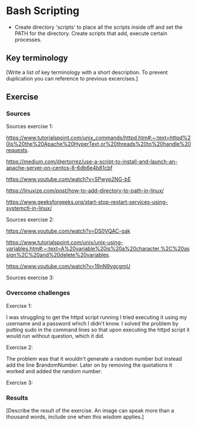 # Bash Scripting
+ Create directory 'scripts' to place all the scripts inside off and set the PATH for the directory. Create scripts that add, execute certain processes.

## Key terminology
[Write a list of key terminology with a short description. To prevent duplication you can reference to previous excercises.]

## Exercise
### Sources
Sources exercise 1:

https://www.tutorialspoint.com/unix_commands/httpd.htm#:~:text=httpd%20is%20the%20Apache%20HyperText,or%20threads%20to%20handle%20requests.

https://medium.com/@ertorrez/use-a-script-to-install-and-launch-an-apache-server-on-centos-8-6db6e4b81cbf

https://www.youtube.com/watch?v=SPwyp2NG-bE

https://linuxize.com/post/how-to-add-directory-to-path-in-linux/

https://www.geeksforgeeks.org/start-stop-restart-services-using-systemctl-in-linux/

Sources exercise 2:

https://www.youtube.com/watch?v=DS0VQAC-gak

https://www.tutorialspoint.com/unix/unix-using-variables.htm#:~:text=A%20variable%20is%20a%20character,%2C%20assign%2C%20and%20delete%20variables.

https://www.youtube.com/watch?v=19nN9vgcgmU

Sources exercise 3:



### Overcome challenges
Exercise 1:

I was struggling to get the httpd script running I tried executing it using my username and a password which I didn't know. I solved the problem by putting sudo in the command lines so that upon executing the httpd script it would run without question, which it did.

Exercise 2:

The problem was that it wouldn't generate a random number but instead add the line $randomNumber. Later on by removing the quotations it worked and added the random number.

Exercise 3:



### Results
[Describe the result of the exercise. An image can speak more than a thousand words, include one when this wisdom applies.]